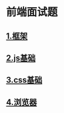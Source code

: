 # 前端面试题
## [1.框架](https://github.com/wenjinhua/interviewQuestions/issues)
## [2.js基础](https://github.com/wenjinhua/interviewQuestions/issues/2)
## [3.css基础](https://github.com/wenjinhua/interviewQuestions/issues/3)
## [4.浏览器](https://github.com/wenjinhua/interviewQuestions/issues/4)
